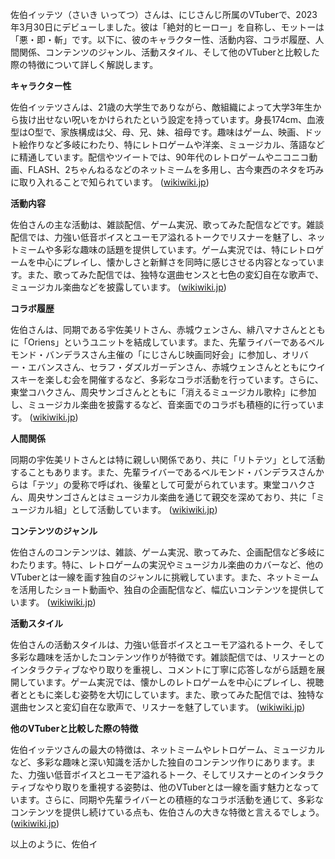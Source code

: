 佐伯イッテツ（さいき いってつ）さんは、にじさんじ所属のVTuberで、2023年3月30日にデビューしました。彼は「絶対的ヒーロー」を自称し、モットーは「悪・即・斬」です。以下に、彼のキャラクター性、活動内容、コラボ履歴、人間関係、コンテンツのジャンル、活動スタイル、そして他のVTuberと比較した際の特徴について詳しく解説します。

**キャラクター性**

佐伯イッテツさんは、21歳の大学生でありながら、敵組織によって大学3年生から抜け出せない呪いをかけられたという設定を持っています。身長174cm、血液型はO型で、家族構成は父、母、兄、妹、祖母です。趣味はゲーム、映画、ドット絵作りなど多岐にわたり、特にレトロゲームや洋楽、ミュージカル、落語などに精通しています。配信やツイートでは、90年代のレトロゲームやニコニコ動画、FLASH、2ちゃんねるなどのネットミームを多用し、古今東西のネタを巧みに取り入れることで知られています。 ([wikiwiki.jp](https://wikiwiki.jp/nijisanji/%E4%BD%90%E4%BC%AF%E3%82%A4%E3%83%83%E3%83%86%E3%83%84?utm_source=openai))

**活動内容**

佐伯さんの主な活動は、雑談配信、ゲーム実況、歌ってみた配信などです。雑談配信では、力強い低音ボイスとユーモア溢れるトークでリスナーを魅了し、ネットミームや多彩な趣味の話題を提供しています。ゲーム実況では、特にレトロゲームを中心にプレイし、懐かしさと新鮮さを同時に感じさせる内容となっています。また、歌ってみた配信では、独特な選曲センスと七色の変幻自在な歌声で、ミュージカル楽曲などを披露しています。 ([wikiwiki.jp](https://wikiwiki.jp/nijisanji/%E4%BD%90%E4%BC%AF%E3%82%A4%E3%83%83%E3%83%86%E3%83%84?utm_source=openai))

**コラボ履歴**

佐伯さんは、同期である宇佐美リトさん、赤城ウェンさん、緋八マナさんとともに「Oriens」というユニットを結成しています。また、先輩ライバーであるベルモンド・バンデラスさん主催の「にじさんじ映画同好会」に参加し、オリバー・エバンスさん、セラフ・ダズルガーデンさん、赤城ウェンさんとともにウイスキーを楽しむ会を開催するなど、多彩なコラボ活動を行っています。さらに、東堂コハクさん、周央サンゴさんとともに「消えるミュージカル歌枠」に参加し、ミュージカル楽曲を披露するなど、音楽面でのコラボも積極的に行っています。 ([wikiwiki.jp](https://wikiwiki.jp/nijisanji/%E4%BD%90%E4%BC%AF%E3%82%A4%E3%83%83%E3%83%86%E3%83%84?utm_source=openai))

**人間関係**

同期の宇佐美リトさんとは特に親しい関係であり、共に「リトテツ」として活動することもあります。また、先輩ライバーであるベルモンド・バンデラスさんからは「テツ」の愛称で呼ばれ、後輩として可愛がられています。東堂コハクさん、周央サンゴさんとはミュージカル楽曲を通じて親交を深めており、共に「ミュージカル組」として活動しています。 ([wikiwiki.jp](https://wikiwiki.jp/nijisanji/%E4%BD%90%E4%BC%AF%E3%82%A4%E3%83%83%E3%83%86%E3%83%84?utm_source=openai))

**コンテンツのジャンル**

佐伯さんのコンテンツは、雑談、ゲーム実況、歌ってみた、企画配信など多岐にわたります。特に、レトロゲームの実況やミュージカル楽曲のカバーなど、他のVTuberとは一線を画す独自のジャンルに挑戦しています。また、ネットミームを活用したショート動画や、独自の企画配信など、幅広いコンテンツを提供しています。 ([wikiwiki.jp](https://wikiwiki.jp/nijisanji/%E4%BD%90%E4%BC%AF%E3%82%A4%E3%83%83%E3%83%86%E3%83%84?utm_source=openai))

**活動スタイル**

佐伯さんの活動スタイルは、力強い低音ボイスとユーモア溢れるトーク、そして多彩な趣味を活かしたコンテンツ作りが特徴です。雑談配信では、リスナーとのインタラクティブなやり取りを重視し、コメントに丁寧に応答しながら話題を展開しています。ゲーム実況では、懐かしのレトロゲームを中心にプレイし、視聴者とともに楽しむ姿勢を大切にしています。また、歌ってみた配信では、独特な選曲センスと変幻自在な歌声で、リスナーを魅了しています。 ([wikiwiki.jp](https://wikiwiki.jp/nijisanji/%E4%BD%90%E4%BC%AF%E3%82%A4%E3%83%83%E3%83%86%E3%83%84?utm_source=openai))

**他のVTuberと比較した際の特徴**

佐伯イッテツさんの最大の特徴は、ネットミームやレトロゲーム、ミュージカルなど、多彩な趣味と深い知識を活かした独自のコンテンツ作りにあります。また、力強い低音ボイスとユーモア溢れるトーク、そしてリスナーとのインタラクティブなやり取りを重視する姿勢は、他のVTuberとは一線を画す魅力となっています。さらに、同期や先輩ライバーとの積極的なコラボ活動を通じて、多彩なコンテンツを提供し続けている点も、佐伯さんの大きな特徴と言えるでしょう。 ([wikiwiki.jp](https://wikiwiki.jp/nijisanji/%E4%BD%90%E4%BC%AF%E3%82%A4%E3%83%83%E3%83%86%E3%83%84?utm_source=openai))

以上のように、佐伯イ 